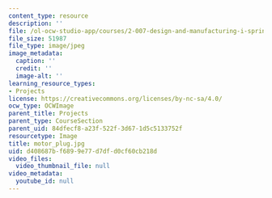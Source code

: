 ```yaml
---
content_type: resource
description: ''
file: /ol-ocw-studio-app/courses/2-007-design-and-manufacturing-i-spring-2009/d408687bf6899e77d7dfd0cf60cb218d_motor_plug.jpg
file_size: 51987
file_type: image/jpeg
image_metadata:
  caption: ''
  credit: ''
  image-alt: ''
learning_resource_types:
- Projects
license: https://creativecommons.org/licenses/by-nc-sa/4.0/
ocw_type: OCWImage
parent_title: Projects
parent_type: CourseSection
parent_uid: 84dfecf8-a23f-522f-3d67-1d5c5133752f
resourcetype: Image
title: motor_plug.jpg
uid: d408687b-f689-9e77-d7df-d0cf60cb218d
video_files:
  video_thumbnail_file: null
video_metadata:
  youtube_id: null
---
```

